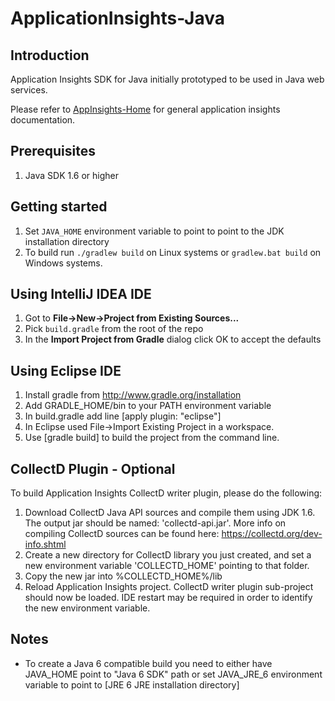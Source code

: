 ﻿ApplicationInsights-Java
========================
Introduction
------------
Application Insights SDK for Java initially prototyped to be used in Java web services. 

Please refer to [AppInsights-Home](https://github.com/Microsoft/ApplicationInsights-Home) for general application insights documentation.

Prerequisites
-------------
1.  Java SDK 1.6 or higher

Getting started
---------------
1.  Set `JAVA_HOME` environment variable to point to point to the JDK installation directory
2.  To build run `./gradlew build` on Linux systems or `gradlew.bat build` on Windows systems.

Using IntelliJ IDEA IDE
-----------------------
1.  Got to __File->New->Project from Existing Sources...__ 
2.  Pick `build.gradle` from the root of the repo
3.  In the __Import Project from Gradle__ dialog click OK to accept the defaults

Using Eclipse IDE
-----------------
1.  Install gradle from http://www.gradle.org/installation
2.  Add GRADLE_HOME/bin to your PATH environment variable
3.  In build.gradle add line [apply plugin: "eclipse"]
4.  In Eclipse used File->Import Existing Project in a workspace.
5.  Use [gradle build] to build the project from the command line.

CollectD Plugin - Optional
--------------------------
To build Application Insights CollectD writer plugin, please do the following:

1.  Download CollectD Java API sources and compile them using JDK 1.6.
    The output jar should be named: 'collectd-api.jar'.
    More info on compiling CollectD sources can be found here: https://collectd.org/dev-info.shtml
2.  Create a new directory for CollectD library you just created, and set a new environment variable 'COLLECTD_HOME'
    pointing to that folder.   
3.  Copy the new jar into %COLLECTD_HOME%/lib
4.  Reload Application Insights project. CollectD writer plugin sub-project should now be loaded.
    IDE restart may be required in order to identify the new environment variable.

Notes
-----
* To create a Java 6 compatible build you need to either have JAVA_HOME point to "Java 6 SDK" path or set JAVA_JRE_6 environment variable to point to [JRE 6 JRE installation directory]
